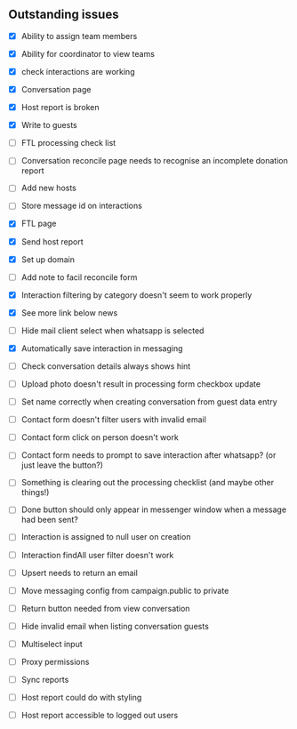
## Outstanding issues

- [X] Ability to assign team members
- [X] Ability for coordinator to view teams
- [X] check interactions are working
- [X] Conversation page
- [X] Host report is broken
- [X] Write to guests
- [ ] FTL processing check list
- [ ] Conversation reconcile page needs to recognise an incomplete donation report
- [ ] Add new hosts
- [ ] Store message id on interactions
- [X] FTL page
- [X] Send host report
- [X] Set up domain
- [ ] Add note to facil reconcile form
- [X] Interaction filtering by category doesn't seem to work properly

- [X] See more link below news
- [ ] Hide mail client select when whatsapp is selected
- [X] Automatically save interaction in messaging
- [ ] Check conversation details always shows hint
- [ ] Upload photo doesn't result in processing form checkbox update
- [ ] Set name correctly when creating conversation from guest data entry
- [ ] Contact form doesn't filter users with invalid email
- [ ] Contact form click on person doesn't work
- [ ] Contact form needs to prompt to save interaction after whatsapp? (or just leave the button?)
- [ ] Something is clearing out the processing checklist (and maybe other things!)

- [ ] Done button should only appear in messenger window when a message had been sent?
- [ ] Interaction is assigned to null user on creation
- [ ] Interaction findAll user filter doesn't work
- [ ] Upsert needs to return an email
- [ ] Move messaging config from campaign.public to private
- [ ] Return button needed from view conversation
- [ ] Hide invalid email when listing conversation guests

- [ ] Multiselect input
- [ ] Proxy permissions
- [ ] Sync reports

- [ ] Host report could do with styling
- [ ] Host report accessible to logged out users
